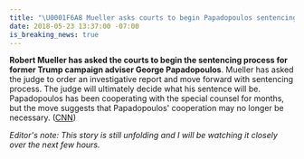 ```yaml
---
title: "\U0001F6A8 Mueller asks courts to begin Papadopoulos sentencing"
date: 2018-05-23 13:37:00 -07:00
is_breaking_news: true
---
```


**Robert Mueller has asked the courts to begin the sentencing process for former Trump campaign adviser George Papadopoulos**. Mueller has asked the judge to order an investigative report and move forward with sentencing process. The judge will ultimately decide what his sentence will be. Papadopoulos has been cooperating with the special counsel for months, but the move suggests that Papadopoulos' cooperation may no longer be necessary. ([CNN](https://www.cnn.com/videos/politics/2018/05/23/mueller-trump-papadopoulos-sourt-sentencing-process-prokupecz-wolf.cnn))

*Editor's note: This story is still unfolding and I will be watching it closely over the next few hours.*